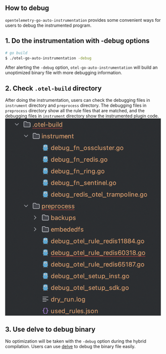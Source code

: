 ## How to debug

`opentelemetry-go-auto-instrumentation` provides some convenient ways for users to debug the instrumented program.

## 1. Do the instrumentation with -debug options

```bash
# go build
$ ./otel-go-auto-instrumentation -debug
```

After alerting the `-debug` option, `otel-go-auto-instrumentation` will build an unoptimized binary file with more
debugging information.

## 2. Check `.otel-build` directory

After doing the instrumentation, users can check the debugging files in `instrument` directory and `preprocess`
directory. The debugging files
in `preprocess` directory show all the rule files that are matched, and the debugging files in `instrument` directory
show the instrumented plugin code.
![otebuild.png](otebuild.png)

## 3. Use delve to debug binary

No optimization will be taken with the `-debug` option during the hybrid compilation. Users can
use [delve](https://github.com/go-delve/delve) to debug the binary file easily.